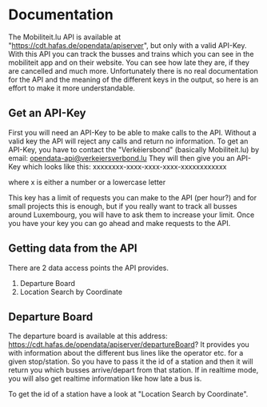 # Documentation #

The Mobiliteit.lu API is available at "https://cdt.hafas.de/opendata/apiserver", but only with a valid API-Key.
With this API you can track the busses and trains which you can see in the mobiliteit app and on their website.
You can see how late they are, if they are cancelled and much more.
Unfortunately there is no real documentation for the API and the meaning of the different keys in the output, so here is an effort to make it more understandable.


## Get an API-Key
First you will need an API-Key to be able to make calls to the API.
Without a valid key the API will reject any calls and return no information.
To get an API-Key, you have to contact the "Verkéiersbond" (basically Mobiliteit.lu) by email: opendata-api@verkeiersverbond.lu
They will then give you an API-Key which looks like this:
xxxxxxxx-xxxx-xxxx-xxxx-xxxxxxxxxxxx

where x is either a number or a lowercase letter

This key has a limit of requests you can make to the API (per hour?) and for small projects this is enough, but if you really want to track all busses around Luxembourg, you will have to ask them to increase your limit.
Once you have your key you can go ahead and make requests to the API.


## Getting data from the API
There are 2 data access points the API provides.
1. Departure Board
2. Location Search by Coordinate

## Departure Board
The departure board is available at this address: https://cdt.hafas.de/opendata/apiserver/departureBoard?
It provides you with information about the different bus lines like the operator etc. for a given stop/station.
So you have to pass it the id of a station and then it will return you which busses arrive/depart from that station.
If in realtime mode, you will also get realtime information like how late a bus is.

To get the id of a station have a look at "Location Search by Coordinate".



